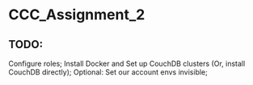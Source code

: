 # CCC_Assignment_2

## TODO:
Configure roles; 
Install Docker and Set up CouchDB clusters (Or, install CouchDB directly);
Optional: Set our account envs invisible;